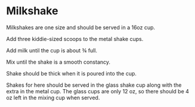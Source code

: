 # Milkshake

Milkshakes are one size and should be served in a 16oz cup.

Add three kiddie-sized scoops to the metal shake cups.

Add milk until the cup is about ¾ full.

Mix until the shake is a smooth constancy.

Shake should be thick when it is poured into the cup.

Shakes for here should be served in the glass shake cup along with the extra in the metal cup. The glass cups are only 12 oz, so there should be 4 oz left in the mixing cup when served.

